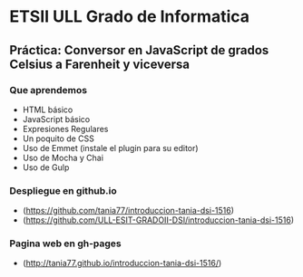 # ETSII ULL Grado de Informatica

## Práctica: Conversor en JavaScript de grados Celsius a Farenheit y viceversa

### Que aprendemos

* HTML básico
* JavaScript básico
* Expresiones Regulares
* Un poquito de CSS
* Uso de Emmet (instale el plugin para su editor)
* Uso de Mocha y Chai
* Uso de Gulp

### Despliegue en github.io

* (https://github.com/tania77/introduccion-tania-dsi-1516)
* (https://github.com/ULL-ESIT-GRADOII-DSI/introduccion-tania-dsi-1516)

### Pagina web en gh-pages
 * (http://tania77.github.io/introduccion-tania-dsi-1516/)
